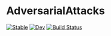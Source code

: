 # AdversarialAttacks

[![Stable](https://img.shields.io/badge/docs-stable-blue.svg)](https://darsnack.github.io/AdversarialAttacks.jl/stable)
[![Dev](https://img.shields.io/badge/docs-dev-blue.svg)](https://darsnack.github.io/AdversarialAttacks.jl/dev)
[![Build Status](https://github.com/darsnack/AdversarialAttacks.jl/workflows/CI/badge.svg)](https://github.com/darsnack/AdversarialAttacks.jl/actions)
